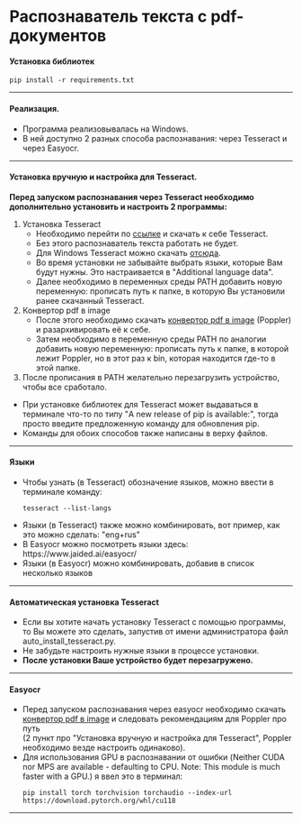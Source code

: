 # Распознаватель текста с pdf-документов

<h4>Установка библиотек</h4>

```
pip install -r requirements.txt
```

<hr>

<h4>Реализация.</h4>
<ul>
    <li>
        Программа реализовывалась на Windows.
    </li>
    <li>
        В ней доступно 2 разных способа распознавания: через Tesseract и через Easyocr.
    </li>
</ul>
<hr>

<h4>Установка вручную и настройка для Tesseract.</h4>
<b>Перед запуском распознавания через Tesseract необходимо дополнительно установить и настроить 2 программы:</b>

<ol>
  <li>
    Установка Tesseract
    <ul>
      <li>Необходимо перейти по <a href="https://tesseract-ocr.github.io/tessdoc/Installation.html">ссылке</a> и скачать к себе Tesseract.</li>
      <li>Без этого распознаватель текста работать не будет.</li>
      <li>Для Windows Tesseract можно скачать <a href="https://github.com/UB-Mannheim/tesseract/wiki">отсюда</a>.</li>
      <li>Во время установки не забывайте выбрать языки, которые Вам будут нужны. Это настраивается в "Additional language data".</li>
      <li>Далее необходимо в переменных среды PATH добавить новую переменную: прописать путь к папке, в которую Вы установили ранее скачанный Tesseract.</li>
    </ul>
  </li>
  <li>
    Конвертор pdf в image
    <ul>
      <li>После этого необходимо скачать <a href="https://github.com/oschwartz10612/poppler-windows/releases">конвертор pdf в image</a> (Poppler) и разархивировать её к себе.</li>
      <li>Затем необходимо в переменную среды PATH по аналогии добавить новую переменную: прописать путь к папке, в которой лежит Poppler, но в этот раз к bin, которая находится где-то в этой папке.</li>
    </ul>
  </li>
  <li>После прописания в PATH желательно перезагрузить устройство, чтобы все сработало.</li>
</ol>

<ul>
    <li>
        При установке библиотек для Tesseract может выдаваться в терминале что-то по типу "A new release of pip is available:", тогда просто введите предложенную команду для обновления pip.
    </li>
    <li>
        Команды для обоих способов также написаны в верху файлов.
    </li>
</ul>
<hr>


<h4>Языки</h4>

<ul>
<li>
Чтобы узнать (в Tesseract) обозначение языков, можно ввести в терминале команду:

```
tesseract --list-langs
```
    
</li>
<li>Языки (в Tesseract) также можно комбинировать, вот пример, как это можно сделать: "eng+rus"</li>
<li>В Easyocr можно посмотреть языки здесь: https://www.jaided.ai/easyocr/</li>
<li>Языки (в Easyocr) можно комбинировать, добавив в список несколько языков</li>
</ul>




<hr>
<h4>Автоматическая установка Tesseract</h4>
<ul>
    <li>
        Если вы хотите начать установку Tesseract с помощью программы, то Вы можете это сделать, запустив от имени администратора файл auto_install_tesseract.py.
    </li>
    <li>
        Не забудьте настроить нужные языки в процессе установки.
    </li>
    <li>
        <b>После установки Ваше устройство будет перезагружено.</b>
    </li>
</ul>


<hr>
<h4>Easyocr</h4>
<ul>
    <li>
        Перед запуском распознавания через easyocr необходимо скачать <a href="https://github.com/oschwartz10612/poppler-windows/releases">конвертор pdf в image</a> и следовать рекомендациям для Poppler про путь<br>(2 пункт про "Установка вручную и настройка для Tesseract", Poppler необходимо везде настроить одинаково).
    </li>
    <li>
        Для использования GPU в распознавании от ошибки (Neither CUDA nor MPS are available - defaulting to CPU. Note: This module is much faster with a GPU.) я ввел это в терминал:

```
pip install torch torchvision torchaudio --index-url https://download.pytorch.org/whl/cu118
```
    
</li>


</ul>
<hr>